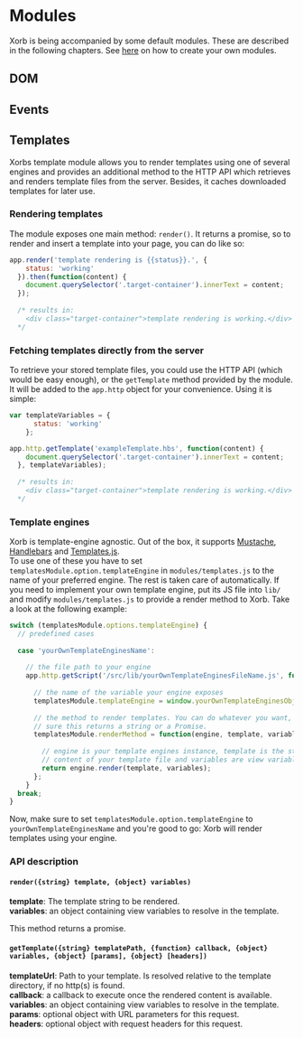 # Modules
Xorb is being accompanied by some default modules. These are described in the following chapters. See 
[here](#building-modules) on how to create your own modules.  

## DOM

## Events

## Templates
Xorbs template module allows you to render templates using one of several engines and provides an additional method to
the HTTP API which retrieves and renders template files from the server. Besides, it caches downloaded templates for 
later use.

### Rendering templates
The module exposes one main method: `render()`. It returns a promise, so to render and insert a template into your page,
you can do like so:  

````javascript
app.render('template rendering is {{status}}.', {
    status: 'working'
  }).then(function(content) {
    document.querySelector('.target-container').innerText = content;
  });
  
  /* results in:
    <div class="target-container">template rendering is working.</div>
  */
````

### Fetching templates directly from the server
To retrieve your stored template files, you could use the HTTP API (which would be easy enough), or the `getTemplate`
method provided by the module. It will be added to the `app.http` object for your convenience. Using it is simple:  

````javascript
var templateVariables = {
      status: 'working'
    };

app.http.getTemplate('exampleTemplate.hbs', function(content) {
    document.querySelector('.target-container').innerText = content;
  }, templateVariables);
  
  /* results in:
    <div class="target-container">template rendering is working.</div>
  */
````



### Template engines
Xorb is template-engine agnostic. Out of the box, it supports [Mustache](https://github.com/janl/mustache.js), 
[Handlebars](https://github.com/wycats/handlebars.js) and [Templates.js](https://github.com/psychobunny/templates.js).  
To use one of these you have to set `templatesModule.option.templateEngine` in `modules/templates.js` to the name of 
your preferred engine. The rest is taken care of automatically.  If you need to implement your own template engine, put 
its JS file into `lib/` and modify `modules/templates.js` to provide a render method to Xorb. Take a look at the 
following example:

````javascript
switch (templatesModule.options.templateEngine) {
  // predefined cases
  
  case 'yourOwnTemplateEnginesName':
  
    // the file path to your engine
    app.http.getScript('/src/lib/yourOwnTemplateEnginesFileName.js', function() {
    
      // the name of the variable your engine exposes
      templatesModule.templateEngine = window.yourOwnTemplateEnginesObjectName;
      
      // the method to render templates. You can do whatever you want, just make 
      // sure this returns a string or a Promise.
      templatesModule.renderMethod = function(engine, template, variables) {
      
        // engine is your template engines instance, template is the string 
        // content of your template file and variables are view variables.
        return engine.render(template, variables);
      };
    }
  break;
}
````

Now, make sure to set `templatesModule.option.templateEngine` to `yourOwnTemplateEnginesName` and you're good to go: 
Xorb will render templates using your engine. 

### API description

#### `render({string} template, {object} variables)`
**template**: The template string to be rendered.  
**variables**: an object containing view variables to resolve in the template.  
  
This method returns a promise.

#### `getTemplate({string} templatePath, {function} callback, {object} variables, {object} [params], {object} [headers])`
**templateUrl**: Path to your template. Is resolved relative to the template directory, if no http(s) is found.  
**callback**: a callback to execute once the rendered content is available.  
**variables**: an object containing view variables to resolve in the template.  
**params**: optional object with URL parameters for this request.  
**headers**: optional object with request headers for this request.  
